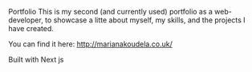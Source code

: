 Portfolio
This is my second (and currently used) portfolio as a web-developer, to showcase a litte about myself, my skills, and the projects I have created.

You can find it here: http://marianakoudela.co.uk/

Built with
Next js
